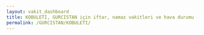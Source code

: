 ```yaml
---
layout: vakit_dashboard
title: KOBULETI, GURCISTAN için iftar, namaz vakitleri ve hava durumu - ilçe/eyalet seç
permalink: /GURCISTAN/KOBULETI/
---
```


<script type="text/javascript">
  var GLOBAL_COUNTRY = 'GURCISTAN';
  var GLOBAL_CITY = 'KOBULETI';
  var GLOBAL_STATE = '';
  var lat = 72;
  var lon = 21;
</script>
